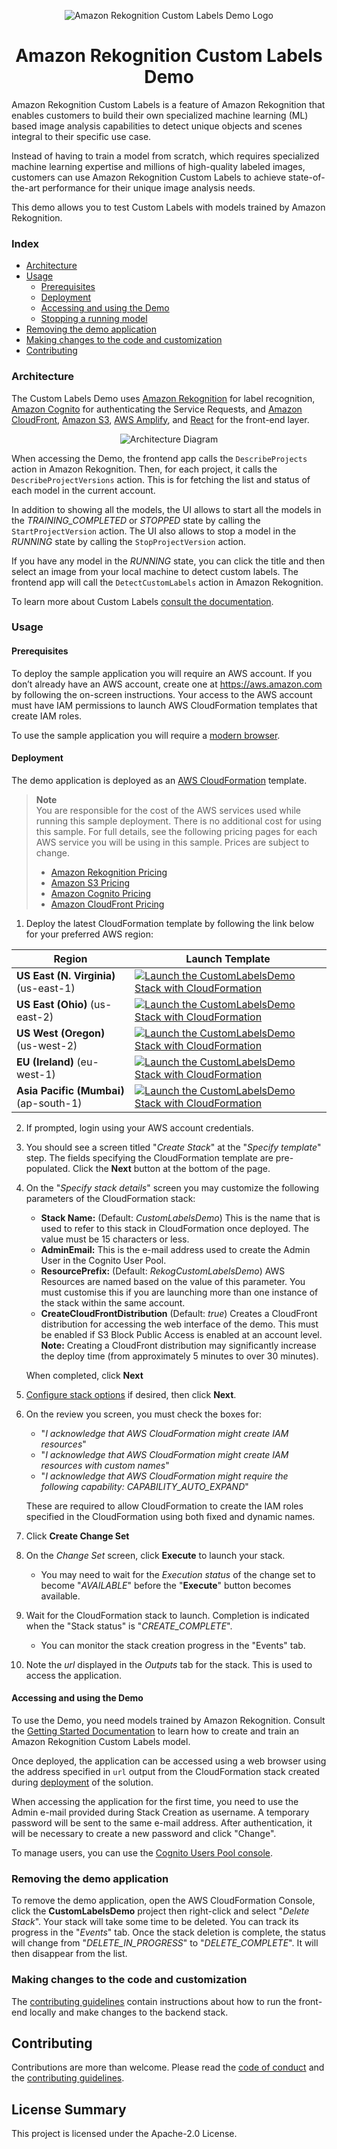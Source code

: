<p align="center">
  <img src="docs/cllogo.png" alt="Amazon Rekognition Custom Labels Demo Logo" />
</p>
<h1 align="center">Amazon Rekognition Custom Labels Demo</h1>

Amazon Rekognition Custom Labels is a feature of Amazon Rekognition that enables customers to build their own specialized machine learning (ML) based image analysis capabilities to detect unique objects and scenes integral to their specific use case. 

Instead of having to train a model from scratch, which requires specialized machine learning expertise and millions of high-quality labeled images, customers can use Amazon Rekognition Custom Labels to achieve state-of-the-art performance for their unique image analysis needs.

This demo allows you to test Custom Labels with models trained by Amazon Rekognition.

### Index

* [Architecture](#architecture)
* [Usage](#usage)
  * [Prerequisites](#prerequisites)
  * [Deployment](#deployment)
  * [Accessing and using the Demo](#accessing-and-using-the-demo)
  * [Stopping a running model](#stopping-a-running-model)
* [Removing the demo application](#removing-the-demo-application)
* [Making changes to the code and customization](#making-changes-to-the-code-and-customization)
* [Contributing](#contributing)

### Architecture

The Custom Labels Demo uses [Amazon Rekognition](https://aws.amazon.com/rekognition) for label recognition, [Amazon Cognito](https://aws.amazon.com/cognito) for authenticating the Service Requests, and [Amazon CloudFront](https://aws.amazon.com/cloudfront), [Amazon S3](https://aws.amazon.com/s3), [AWS Amplify](https://aws.amazon.com/amplify), and [React](https://reactjs.org) for the front-end layer.

<p align="center">
  <img src="docs/amazon-rekognition-1.png" alt="Architecture Diagram" />
</p>

When accessing the Demo, the frontend app calls the `DescribeProjects` action in Amazon Rekognition. Then, for each project, it calls the `DescribeProjectVersions` action. This is for fetching the list and status of each model in the current account.

In addition to showing all the models, the UI allows to start all the models in the *TRAINING_COMPLETED* or *STOPPED* state by calling the `StartProjectVersion` action.
The UI also allows to stop a model in the *RUNNING* state by calling the `StopProjectVersion` action.

If you have any model in the *RUNNING* state, you can click the title and then select an image from your local machine to detect custom labels. The frontend app will call the `DetectCustomLabels` action in Amazon Rekognition.

To learn more about Custom Labels [consult the documentation](https://docs.aws.amazon.com/rekognition/latest/customlabels-dg/what-is.html).


### Usage

#### Prerequisites

To deploy the sample application you will require an AWS account. If you don’t already have an AWS account, create one at <https://aws.amazon.com> by following the on-screen instructions. Your access to the AWS account must have IAM permissions to launch AWS CloudFormation templates that create IAM roles.

To use the sample application you will require a [modern browser](https://caniuse.com/#search=FileReader%20API).

#### Deployment

The demo application is deployed as an [AWS CloudFormation](https://aws.amazon.com/cloudformation) template.

> **Note**  
You are responsible for the cost of the AWS services used while running this sample deployment. There is no additional cost for using this sample. For full details, see the following pricing pages for each AWS service you will be using in this sample.  Prices are subject to change.
> * [Amazon Rekognition Pricing](https://aws.amazon.com/rekognition/pricing/)
> * [Amazon S3 Pricing](https://aws.amazon.com/s3/pricing/)
> * [Amazon Cognito Pricing](https://aws.amazon.com/cognito/pricing/)
> * [Amazon CloudFront Pricing](https://aws.amazon.com/cloudfront/pricing/)


1. Deploy the latest CloudFormation template by following the link below for your preferred AWS region:

|Region|Launch Template|
|------|---------------|
|**US East (N. Virginia)** (us-east-1) | [![Launch the CustomLabelsDemo Stack with CloudFormation](docs/deploy-to-aws.png)](https://console.aws.amazon.com/cloudformation/home?region=us-east-1#/stacks/new?stackName=CustomLabelsDemo&templateURL=https://solution-builders-us-east-1.s3.us-east-1.amazonaws.com/amazon-rekognition-custom-labels-demo/latest/template.yaml)|
|**US East (Ohio)** (us-east-2) | [![Launch the CustomLabelsDemo Stack with CloudFormation](docs/deploy-to-aws.png)](https://console.aws.amazon.com/cloudformation/home?region=us-east-2#/stacks/new?stackName=CustomLabelsDemo&templateURL=https://solution-builders-us-east-2.s3.us-east-2.amazonaws.com/amazon-rekognition-custom-labels-demo/latest/template.yaml)|
|**US West (Oregon)** (us-west-2) | [![Launch the CustomLabelsDemo Stack with CloudFormation](docs/deploy-to-aws.png)](https://console.aws.amazon.com/cloudformation/home?region=us-west-2#/stacks/new?stackName=CustomLabelsDemo&templateURL=https://solution-builders-us-west-2.s3.us-west-2.amazonaws.com/amazon-rekognition-custom-labels-demo/latest/template.yaml)|
|**EU (Ireland)** (eu-west-1) | [![Launch the CustomLabelsDemo Stack with CloudFormation](docs/deploy-to-aws.png)](https://console.aws.amazon.com/cloudformation/home?region=eu-west-1#/stacks/new?stackName=CustomLabelsDemo&templateURL=https://solution-builders-eu-west-1.s3.eu-west-1.amazonaws.com/amazon-rekognition-custom-labels-demo/latest/template.yaml)|
|**Asia Pacific (Mumbai)** (ap-south-1) | [![Launch the CustomLabelsDemo Stack with CloudFormation](docs/deploy-to-aws.png)](https://console.aws.amazon.com/cloudformation/home?region=eu-west-1#/stacks/new?stackName=CustomLabelsDemo&templateURL=https://solution-builders-ap-south-1.s3.ap-south-1.amazonaws.com/amazon-rekognition-custom-labels-demo/latest/template.yaml)|

2. If prompted, login using your AWS account credentials.
3. You should see a screen titled "*Create Stack*" at the "*Specify template*" step. The fields specifying the CloudFormation template are pre-populated. Click the **Next** button at the bottom of the page.
4. On the "*Specify stack details*" screen you may customize the following parameters of the CloudFormation stack:
   * **Stack Name:** (Default: *CustomLabelsDemo*) This is the name that is used to refer to this stack in CloudFormation once deployed. The value must be 15 characters or less.
   * **AdminEmail:** This is the e-mail address used to create the Admin User in the Cognito User Pool.
   * **ResourcePrefix:** (Default: *RekogCustomLabelsDemo*) AWS Resources are named based on the value of this parameter. You must customise this if you are launching more than one instance of the stack within the same account.
   * **CreateCloudFrontDistribution**  (Default: *true*) Creates a CloudFront distribution for accessing the web interface of the demo. This must be enabled if S3 Block Public Access is enabled at an account level. **Note:** Creating a CloudFront distribution may significantly increase the deploy time (from approximately 5 minutes to over 30 minutes).

   When completed, click **Next**
5. [Configure stack options](https://docs.aws.amazon.com/AWSCloudFormation/latest/UserGuide/cfn-console-add-tags.html) if desired, then click **Next**.
6. On the review you screen, you must check the boxes for:
   * "*I acknowledge that AWS CloudFormation might create IAM resources*" 
   * "*I acknowledge that AWS CloudFormation might create IAM resources with custom names*"
   * "*I acknowledge that AWS CloudFormation might require the following capability: CAPABILITY_AUTO_EXPAND*"

   These are required to allow CloudFormation to create the IAM roles specified in the CloudFormation using both fixed and dynamic names.
7. Click **Create Change Set**
8. On the *Change Set* screen, click **Execute** to launch your stack.
   * You may need to wait for the *Execution status* of the change set to become "*AVAILABLE*" before the "**Execute**" button becomes available.
9. Wait for the CloudFormation stack to launch. Completion is indicated when the "Stack status" is "*CREATE_COMPLETE*".
   * You can monitor the stack creation progress in the "Events" tab.
10. Note the *url* displayed in the *Outputs* tab for the stack. This is used to access the application.

#### Accessing and using the Demo

To use the Demo, you need models trained by Amazon Rekognition. Consult the [Getting Started Documentation](https://docs.aws.amazon.com/rekognition/latest/customlabels-dg/getting-started.html) to learn how to create and train an Amazon Rekognition Custom Labels model.

Once deployed, the application can be accessed using a web browser using the address specified in `url` output from the CloudFormation stack created during [deployment](#deployment) of the solution.

When accessing the application for the first time, you need to use the Admin e-mail provided during Stack Creation as username. A temporary password will be sent to the same e-mail address. After authentication, it will be necessary to create a new password and click "Change".

To manage users, you can use the [Cognito Users Pool console](https://console.aws.amazon.com/cognito/users).

### Removing the demo application

To remove the demo application, open the AWS CloudFormation Console, click the **CustomLabelsDemo** project then right-click and select "*Delete Stack*". Your stack will take some time to be deleted. You can track its progress in the "*Events*" tab. Once the stack deletion is complete, the status will change from "*DELETE_IN_PROGRESS*" to "*DELETE_COMPLETE*". It will then disappear from the list.

### Making changes to the code and customization

The [contributing guidelines](CONTRIBUTING.md) contain instructions about how to run the front-end locally and make changes to the backend stack.

## Contributing

Contributions are more than welcome. Please read the [code of conduct](CODE_OF_CONDUCT.md) and the [contributing guidelines](CONTRIBUTING.md).

## License Summary

This project is licensed under the Apache-2.0 License.

